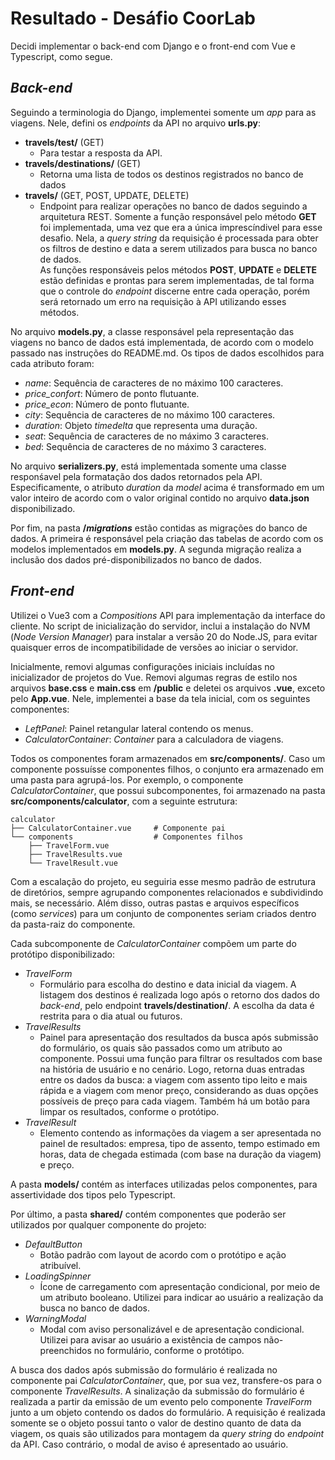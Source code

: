 # Resultado - Desáfio CoorLab

Decidi implementar o back-end com Django e o front-end com Vue e Typescript, como segue.

## *Back-end*
Seguindo a terminologia do Django, implementei somente um _app_ para as viagens. Nele, defini os _endpoints_ da API no arquivo **urls.py**:
- **travels/test/** (GET)
    - Para testar a resposta da API.
- **travels/destinations/** (GET)
    - Retorna uma lista de todos os destinos registrados no banco de dados
- **travels/** (GET, POST, UPDATE, DELETE)
    - Endpoint para realizar operações no banco de dados seguindo a arquitetura REST. Somente a função responsável pelo método **GET** foi implementada, uma vez que era a única imprescíndivel para esse desafio. Nela, a *query string* da requisição é processada para obter os filtros de destino e data a serem utilizados para busca no banco de dados.<br>As funções responsáveis pelos métodos **POST**, **UPDATE** e **DELETE** estão definidas e prontas para serem implementadas, de tal forma que o controle do _endpoint_ discerne entre cada operação, porém será retornado um erro na requisição à API utilizando esses métodos.

No arquivo **models.py**, a classe responsável pela representação das viagens no banco de dados está implementada, de acordo com o modelo passado nas instruções do README.md. Os tipos de dados escolhidos para cada atributo foram:
- _name_: Sequência de caracteres de no máximo 100 caracteres.
- _price_confort_: Número de ponto flutuante.
- _price_econ_: Número de ponto flutuante.
- _city_: Sequência de caracteres de no máximo 100 caracteres.
- _duration_: Objeto _timedelta_ que representa uma duração.
- _seat_: Sequência de caracteres de no máximo 3 caracteres.
- _bed_: Sequência de caracteres de no máximo 3 caracteres.

No arquivo **serializers.py**, está implementada somente uma classe responśavel pela formatação dos dados retornados pela API. Especificamente, o atributo _duration_ da _model_ acima é transformado em um valor inteiro de acordo com o valor original contido no arquivo **data.json** disponibilizado.

Por fim, na pasta **/*migrations*** estão contidas as migrações do banco de dados. A primeira é responsável pela criação das tabelas de acordo com os modelos implementados em **models.py**. A segunda migração realiza a inclusão dos dados pré-disponibilizados no banco de dados.

## *Front-end*
Utilizei o Vue3 com a *Compositions* API para implementação da interface do cliente. No script de inicialização do servidor, inclui a instalação do NVM (_Node Version Manager_) para instalar a versão 20 do Node.JS, para evitar quaisquer erros de incompatibilidade de versões ao iniciar o servidor.

Inicialmente, removi algumas configurações iniciais incluídas no inicializador de projetos do Vue. Removi algumas regras de estilo nos arquivos **base.css** e **main.css** em **/public** e deletei os arquivos **.vue**, exceto pelo **App.vue**. Nele, implementei a base da tela inicial, com os seguintes componentes:
- *LeftPanel*: Painel retangular lateral contendo os menus.
- *CalculatorContainer*: *Container* para a calculadora de viagens.

Todos os componentes foram armazenados em **src/components/**. Caso um componente possuísse componentes filhos, o conjunto era armazenado em uma pasta para agrupá-los. Por exemplo, o componente *CalculatorContainer*, que possui subcomponentes, foi armazenado na pasta **src/components/calculator**, com a seguinte estrutura:

```
calculator                      
├── CalculatorContainer.vue     # Componente pai
└── components                  # Componentes filhos
    ├── TravelForm.vue
    ├── TravelResults.vue
    └── TravelResult.vue
```
Com a escalação do projeto, eu seguiria esse mesmo padrão de estrutura de diretórios, sempre agrupando componentes relacionados e subdividindo mais, se necessário. Além disso, outras pastas e arquivos específicos (como _services_) para um conjunto de componentes seriam criados dentro da pasta-raiz do componente.

Cada subcomponente de *CalculatorContainer* compõem um parte do protótipo disponibilizado:
- *TravelForm*
    - Formulário para escolha do destino e data inicial da viagem. A listagem dos destinos é realizada logo após o retorno dos dados do *back-end*, pelo endpoint **travels/destination/**. A escolha da data é restrita para o dia atual ou futuros.
- *TravelResults*
    - Painel para apresentação dos resultados da busca após submissão do formulário, os quais são passados como um atributo ao componente. Possui uma função para filtrar os resultados com base na história de usuário e no cenário. Logo, retorna duas entradas entre os dados da busca: a viagem com assento tipo leito e mais rápida e a viagem com menor preço, considerando as duas opções possíveis de preço para cada viagem. Também há um botão para limpar os resultados, conforme o protótipo.
- *TravelResult*
    - Elemento contendo as informações da viagem a ser apresentada no painel de resultados: empresa, tipo de assento, tempo estimado em horas, data de chegada estimada (com base na duração da viagem) e preço.

A pasta **models/** contém as interfaces utilizadas pelos componentes, para assertividade dos tipos pelo Typescript.

Por último, a pasta **shared/** contém componentes que poderão ser utilizados por qualquer componente do projeto:
- *DefaultButton*
    - Botão padrão com layout de acordo com o protótipo e ação atribuível.
- *LoadingSpinner*
    - Ícone de carregamento com apresentação condicional, por meio de um atributo booleano. Utilizei para indicar ao usuário a realização da busca no banco de dados.
- *WarningModal*
    - Modal com aviso personalizável e de apresentação condicional. Utilizei para avisar ao usuário a existência de campos não-preenchidos no formulário, conforme o protótipo.

A busca dos dados após submissão do formulário é realizada no componente pai *CalculatorContainer*, que, por sua vez, transfere-os para o componente *TravelResults*. A sinalização da submissão do formulário é realizada a partir da emissão de um evento pelo componente *TravelForm* junto a um objeto contendo os dados do formulário. A requisição é realizada somente se o objeto possui tanto o valor de destino quanto de data da viagem, os quais são utilizados para montagem da *query string* do *endpoint* da API. Caso contrário, o modal de aviso é apresentado ao usuário.
